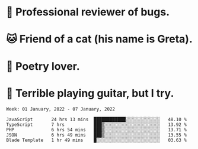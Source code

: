 # 🐛 Professional reviewer of bugs.
# 🐱 Friend of a cat (his name is Greta).
# 📜 Poetry lover.
# 🎸 Terrible playing guitar, but I try.

<!--START_SECTION:waka-->
```text
Week: 01 January, 2022 - 07 January, 2022

JavaScript       24 hrs 13 mins  ████████████░░░░░░░░░░░░░   48.10 % 
TypeScript       7 hrs           ███▒░░░░░░░░░░░░░░░░░░░░░   13.92 % 
PHP              6 hrs 54 mins   ███▒░░░░░░░░░░░░░░░░░░░░░   13.71 % 
JSON             6 hrs 49 mins   ███▒░░░░░░░░░░░░░░░░░░░░░   13.55 % 
Blade Template   1 hr 49 mins    █░░░░░░░░░░░░░░░░░░░░░░░░   03.63 % 
```
<!--END_SECTION:waka-->
